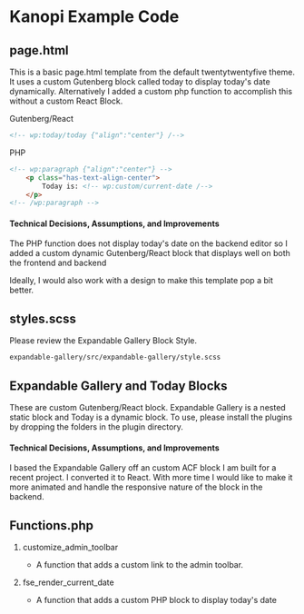 # Kanopi Example Code

## page.html

This is a basic page.html template from the default twentytwentyfive theme.
It uses a custom Gutenberg block called today to display today's date dynamically.
Alternatively I added a custom php function to accomplish this without a custom React Block.

Gutenberg/React
```html
<!-- wp:today/today {"align":"center"} /-->
```

PHP
```html
<!-- wp:paragraph {"align":"center"} -->
    <p class="has-text-align-center">
        Today is: <!-- wp:custom/current-date /-->
    </p>
<!-- /wp:paragraph -->
```

#### Technical Decisions, Assumptions, and Improvements
The PHP function does not display today's date on the backend editor so I added a custom dynamic Gutenberg/React block that displays well on both the frontend and backend

Ideally, I would also work with a design to make this template pop a bit better.

## styles.scss
Please review the Expandable Gallery Block Style.
```bash
expandable-gallery/src/expandable-gallery/style.scss
```

## Expandable Gallery and Today Blocks

These are custom Gutenberg/React block. Expandable Gallery is a nested static block and Today is a dynamic block. To use, please install the plugins by dropping the folders in the plugin directory. 

#### Technical Decisions, Assumptions, and Improvements
I based the Expandable Gallery off an custom ACF block I am built for a recent project. I converted it to React. With more time I would like to make it more animated and handle the responsive nature of the block in the backend.

## Functions.php

1. customize_admin_toolbar
    
   * A function that adds a custom link to the admin toolbar.

2. fse_render_current_date

   * A function that adds a custom PHP block to display today's date